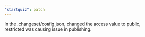 ```yaml
---
"startquiz": patch
---
```


In the .changeset/config.json, changed the access value to public, restricted was causing issue in publishing.
